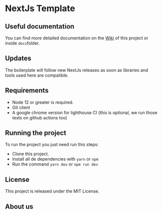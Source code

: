 # NextJs Template

## Useful documentation

You can find more detailed documentation on the [Wiki]() of this project or inside `docs`folder.

## Updates

The boilerplate will follow new NextJs releases as soon as libraries and tools used here are compatible.

## Requirements

- Node 12 or greater is required.
- Git client
- A google chrome version for lighthouse CI (this is optional, we run those tests on github actions too)

## Running the project

To run the project you just need run this steps:

- Clone this project.
- Install all de dependencies with `yarn` or `npm`
- Run the command `yarn dev` or `npm run dev`

## License

This project is released under the MIT License.

## About us
